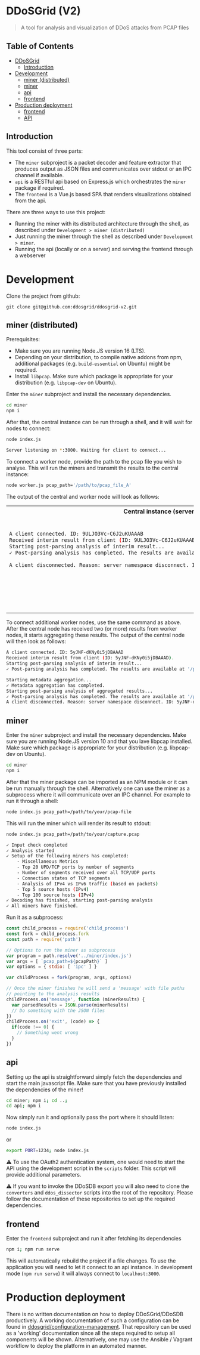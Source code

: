 # DDoSGrid (V2)
> A tool for analysis and visualization of DDoS attacks from PCAP files

## Table of Contents

   * [DDoSGrid](#ddosgrid)
      * [Introduction](#introduction)
   * [Development](#development)
      * [miner (distributed)](#miner-distributed)
      * [miner](#miner)
      * [api](#api)
      * [frontend](#frontend)
   * [Production deployment](#production-deployment)
      * [frontend](#frontend-1)
      * [API](#api-1)

## Introduction

This tool consist of three parts:
* The `miner` subproject is a packet decoder and feature extractor that produces output as JSON files and communicates over stdout or an IPC channel if available.
* `api` is a RESTful api based on Express.js which orchestrates the `miner` package if required.
* The `frontend` is a Vue.js based SPA that renders visualizations obtained from the api.

There are three ways to use this project:
* Running the miner with its distributed architecture through the shell, as described under `Development > miner (distributed)`
* Just running the miner through the shell as described under `Development > miner`.
* Running the api (locally or on a server) and serving the frontend through a webserver

# Development

Clone the project from github:
```
git clone git@github.com:ddosgrid/ddosgrid-v2.git
```

## miner (distributed)

Prerequisites:
- Make sure you are running Node.JS version 16 (LTS).
- Depending on your distribution, to compile native addons from npm, additional packages (e.g. `build-essential` on Ubuntu) might be required.
- Install `libpcap`. Make sure which package is appropriate for your distribution (e.g. `libpcap-dev` on Ubuntu).

Enter the `miner` subproject and install the necessary dependencies.
```bash
cd miner
npm i
```
After that, the central instance can be run through a shell, and it will wait for nodes to connect:
```bash
node index.js
```

```bash
Server listening on *:3000. Waiting for client to connect...
```

To connect a worker node, provide the path to the pcap file you wish to analyse. This will run the miners and transmit the results to the central instance:
```bash
node worker.js pcap_path='/path/to/pcap_file_A'
```

The output of the central and worker node will look as follows:

<table>
<tr>
<th>Central instance (server)</th>
<th>Worker instance (client)</th>
</tr>
<tr>
<td>

```bash
A client connected. ID: 9ULJO3Vc-C6J2uKUAAAB
Received interim result from client (ID: 9ULJO3Vc-C6J2uKUAAAB).
Starting post-parsing analysis of interim result...
✓ Post-parsing analysis has completed. The results are available at '/path/to/pcap_file_directory/'

A client disconnected. Reason: server namespace disconnect. ID: 9ULJO3Vc-C6J2uKUAAAB







```
</td>
<td>

```bash
Checking input values...
✓ Setup of the following miners has completed (0.001s):
        - Miscellaneous Metrics
        - Top 20 UDP/TCP ports by number of segments
        - Ratio between UDP and TCP segments
        - Analysis of IPv4 vs IPv6 traffic (based on packets)
        - Top 5 source hosts (IPv4)
        - Most used HTTP verbs
        - Top 10 most used Browser and OS Combinations
✓ Analysis has started...
✓ Decoding has started...
        ◴  0.001 × 10⁶ PCAP packets analysed. Current Heap Memory usage: 20MB
✓ Decoding has finished (0.768s), sending interim results to server... 
```

</td>
</tr>
</table>

To connect additional worker nodes, use the same command as above. After the central node has received two (or more) results from worker nodes, it starts aggregating these results. The output of the central node will then look as follows:
```bash
A client connected. ID: 5yJNF-dKNy0i5jDBAAAD
Received interim result from client (ID: 5yJNF-dKNy0i5jDBAAAD).
Starting post-parsing analysis of interim result...
✓ Post-parsing analysis has completed. The results are available at '/path/to/pcap_file_directory/'

Starting metadata aggregation...
✓ Metadata aggregation has completed.
Starting post-parsing analysis of aggregated results...
✓ Post-parsing analysis has completed. The results are available at '/path/to/pcap_file_directory/aggregated/'
A client disconnected. Reason: server namespace disconnect. ID: 5yJNF-dKNy0i5jDBAAAD
```
## miner
Enter the `miner` subproject and install the necessary dependencies. Make sure you are running Node.JS version 10 and that you lave libpcap installed. Make sure which package is appropriate for your distribution (e.g. libpcap-dev on Ubuntu).
```bash
cd miner
npm i
```
After that the miner package can be imported as an NPM module or it can be run manually through the shell. Alternatively one can use the miner as a subprocess where it will communicate over an IPC channel.
For example to run it through a shell:
```bash
node index.js pcap_path=/path/to/your/pcap-file
```
This will run the miner which will render its result to stdout:
```bash
node index.js pcap_path=/path/to/your/capture.pcap

✓ Input check completed
✓ Analysis started
✓ Setup of the following miners has completed:
	- Miscellaneous Metrics
	- Top 20 UPD/TCP ports by number of segments
	- Number of segments received over all TCP/UDP ports
	- Connection states of TCP segments
	- Analysis of IPv4 vs IPv6 traffic (based on packets)
	- Top 5 source hosts (IPv4)
	- Top 100 source hosts (IPv4)
✓ Decoding has finished, starting post-parsing analysis
✓ All miners have finished.

```

Run it as a subprocess:
```javascript
const child_process = require('child_process')
const fork = child_process.fork
const path = require('path')

// Options to run the miner as subprocess
var program = path.resolve('../miner/index.js')
var args = [ `pcap_path=${pcapPath}` ]
var options = { stdio: [ 'ipc' ] }

var childProcess = fork(program, args, options)

// Once the miner finishes he will send a 'message' with file paths
// pointing to the analysis results
childProcess.on('message', function (minerResults) {
  var parsedResults = JSON.parse(minerResults)
  // Do something with the JSON files
})
childProcess.on('exit', (code) => {
  if(code !== 0) {
    // Something went wrong
  }
})
```

## api
Setting up the api is straightforward simply fetch the dependencies and start the main javascript file. Make sure that you have previously installed the dependencies of the miner!
```bash
cd miner; npm i; cd ..;
cd api; npm i
```
Now simply run it and optionally pass the port where it should listen:
```bash
node index.js
```
or
```bash
export PORT=1234; node index.js
```
:warning: To use the OAuth2 authentication system, one would need to start the API using the development script in the `scripts` folder. This script will provide additional parameters.

:warning: If you want to invoke the DDoSDB export you will also need to clone the `converters` and `ddos_dissector` scripts into the root of the repository. Please follow the documentation of these repositories to set up the required dependencies.

## frontend
Enter the `frontend` subproject and run it after fetching its dependencies
```bash
npm i; npm run serve
```
This will automatically rebuild the project if a file changes. 
To use the application you will need to let it connect to an api instance.
In development mode (`npm run serve`) it will always connect to `localhost:3000`.

# Production deployment
There is no written documentation on how to deploy DDoSGrid/DDoSDB productively. A working documentation of such a configuration can be found in [ddosgrid/configuration-management](https://github.com/ddosgrid/configuration-management). That repository can be used as a 'working' documentation since all the steps required to setup all components will be shown. Alternatively, one may use the Ansible / Vagrant workflow to deploy the platform in an automated manner.
